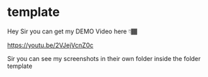 # template
 
 Hey Sir you can get my DEMO Video here 👇🏾

 https://youtu.be/2VJejVcnZ0c


Sir you can see my screenshots in their own folder inside the folder template 